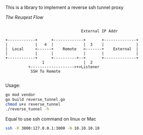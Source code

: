 This is a library to implement a reverse ssh tunnel proxy 

*The Reuqest Flow*
```
           
                                 External IP Addr

+------------+      +-------------+       +--------------+
|            |   4  |             |  3    |              |
|  Local     <------+    Remote   <-------+    External  |
|            |      |             |       |              |
+------------+      +----------+--+       +--------------+
                1                 |  2
          +------------------->+>Listener
           SSH To Remote


```

Usage:

```bash
go mod vendor
go build reverse_tunnel.go
chmod u+x reverse_tunnel
./reverse_tunnel -h
```


Equal to use ssh command on linux or Mac
```bash
ssh -R 3000:127.0.0.1:3000 -N 10.10.10.10
```